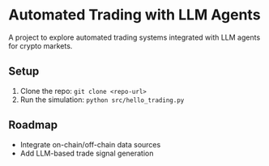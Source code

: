 # Automated Trading with LLM Agents
A project to explore automated trading systems integrated with LLM agents for crypto markets.

## Setup
1. Clone the repo: `git clone <repo-url>`
2. Run the simulation: `python src/hello_trading.py`

## Roadmap
- Integrate on-chain/off-chain data sources
- Add LLM-based trade signal generation